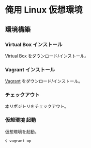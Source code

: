 俺用 Linux 仮想環境
===================

環境構築
--------

### Virtual Box インストール

[Virtual Box](https://www.virtualbox.org) をダウンロード/インストール。

### Vagrant インストール

[Vagrant](http://www.vagrantup.com) をダウンロード/インストール。

### チェックアウト

本リポジトリをチェックアウト。

### 仮想環境 起動

仮想環境を起動。

```sh
$ vagrant up
```

